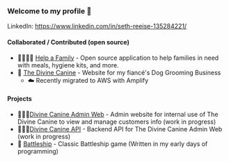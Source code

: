 ### Welcome to my profile 🔋

LinkedIn: https://www.linkedin.com/in/seth-reeise-135284221/

#### Collaborated / Contributed (open source)

- 👨‍👩‍👧‍👧 [Help a Family](https://github.com/seth-reeise/helpafamily) - Open source application to help families in need with meals, hygiene kits, and more.
- 🐶 [The Divine Canine](https://www.divinecaninellc.com) - Website for my fiancé's Dog Grooming Business
  - ☁️ Recently migrated to AWS with Amplify

#### Projects

- 👩🏻‍💼[Divine Canine Admin Web](https://github.com/seth-reeise/admin-Dc) - Admin website for internal use of The Divine Canine to view and manage customers info (work in progress)
- 👨🏽‍💻[Divine Canine API](https://github.com/seth-reeise/dc-api) - Backend API for The Divine Canine Admin Web (work in progress)
- 🚢 [Battleship](https://github.com/seth-reeise/Battleship/tree/master) - Classic Battleship game (Written in my early days of programming)

  
